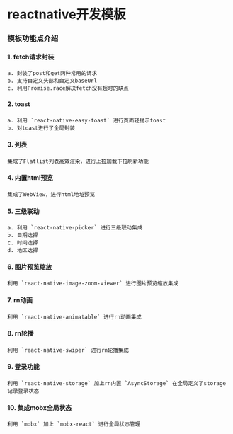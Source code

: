 # reactnative开发模板


### 模板功能点介绍

#### 1. fetch请求封装

    a. 封装了post和get两种常用的请求
    b. 支持自定义头部和自定义baseUrl
    c. 利用Promise.race解决fetch没有超时的缺点


#### 2. toast

    a. 利用 `react-native-easy-toast` 进行页面轻提示toast
    b. 对toast进行了全局封装

#### 3. 列表

    集成了Flatlist列表高效渲染，进行上拉加载下拉刷新功能

#### 4. 内置html预览

    集成了WebView，进行html地址预览

#### 5. 三级联动

    a. 利用 `react-native-picker` 进行三级联动集成
    b. 日期选择
    c. 时间选择
    d. 地区选择

#### 6. 图片预览缩放

    利用 `react-native-image-zoom-viewer` 进行图片预览缩放集成


#### 7. rn动画

    利用 `react-native-animatable` 进行rn动画集成


#### 8. rn轮播

    利用 `react-native-swiper` 进行rn轮播集成


#### 9. 登录功能

    利用 `react-native-storage` 加上rn内置 `AsyncStorage` 在全局定义了storage记录登录状态


#### 10. 集成mobx全局状态

    利用 `mobx` 加上 `mobx-react` 进行全局状态管理




